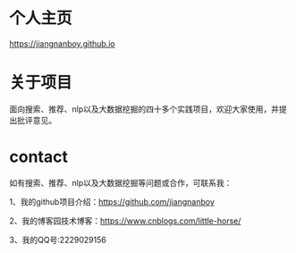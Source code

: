 # 个人主页
https://jiangnanboy.github.io

# 关于项目  
面向搜索、推荐、nlp以及大数据挖掘的四十多个实践项目，欢迎大家使用，并提出批评意见。

# contact
如有搜索、推荐、nlp以及大数据挖掘等问题或合作，可联系我：    
    
1、我的github项目介绍：https://github.com/jiangnanboy 

2、我的博客园技术博客：https://www.cnblogs.com/little-horse/   
     
3、我的QQ号:2229029156
